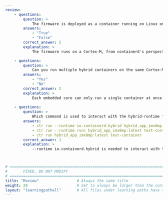 ```yaml
---
review:
    - questions:
        question: >
            The firmware is deployed as a container running on Linux on a Cortex-A.
        answers:
            - "True"
            - "False"
        correct_answer: 2
        explanation: >
            The firmware runs on a Cortex-M, from containerd's perspective it appears to runs as a normal Linux container.

    - questions:
        question: >
            Can you run multiple hybrid containers on the same Cortex-M?
        answers:
            - "Yes"
            - "No"
        correct_answer: 2
        explanation: >
            Each embedded core can only run a single container at once.
            
    - questions:
        question: >
            Which command is used to interact with the hybrid-runtime from containerd?
        answers:
            - ctr run --runtime io.containerd.hybrid hybrid_app_imx8mp:latest test-container
            - ctr run --runtime runc hybrid_app_imx8mp:latest test-container
            - ctr run hybrid_app_imx8mp:latest test-container
        correct_answer: 1
        explanation: >
            --runtime io.containerd.hybrid is needed to interact with the hybrid runtime.



# ================================================================================
#       FIXED, DO NOT MODIFY
# ================================================================================
title: "Review"                 # Always the same title
weight: 20                      # Set to always be larger than the content in this path
layout: "learningpathall"       # All files under learning paths have this same wrapper
---
```

